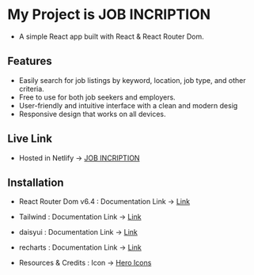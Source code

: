 # My Project is JOB INCRIPTION

- A simple React app built with React & React Router Dom.

## Features

- Easily search for job listings by keyword, location, job type, and other criteria.
- Free to use for both job seekers and employers.
- User-friendly and intuitive interface with a clean and modern desig
- Responsive design that works on all devices.

## Live Link

- Hosted in Netlify -> [JOB INCRIPTION]()

## Installation

- React Router Dom v6.4 : Documentation Link -> [Link](https://reactrouter.com/en/main/start/overview)

- Tailwind : Documentation Link -> [Link](https://tailwindcss.com/docs/installation)

- daisyui : Documentation Link -> [Link](https://daisyui.com/docs/install)

- recharts : Documentation Link -> [Link](https://recharts.org/en-US/guide/installation)

- Resources & Credits : Icon -> [Hero Icons](https://heroicons.com/)
